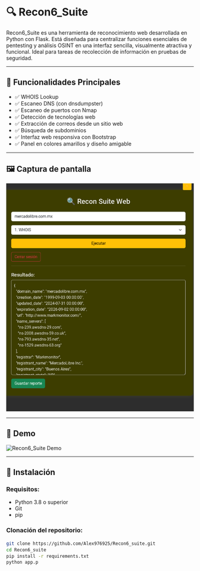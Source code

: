 # 🔍 Recon6_Suite

Recon6_Suite es una herramienta de reconocimiento web desarrollada en Python con Flask. Está diseñada para centralizar funciones esenciales de pentesting y análisis OSINT en una interfaz sencilla, visualmente atractiva y funcional. Ideal para tareas de recolección de información en pruebas de seguridad.

---

## 🧰 Funcionalidades Principales

- ✅ WHOIS Lookup
- ✅ Escaneo DNS (con dnsdumpster)
- ✅ Escaneo de puertos con Nmap
- ✅ Detección de tecnologías web
- ✅ Extracción de correos desde un sitio web
- ✅ Búsqueda de subdominios
- ✅ Interfaz web responsiva con Bootstrap
- ✅ Panel en colores amarillos y diseño amigable

---

## 🖼️ Captura de pantalla

<p align="center">
  <img src="screenshot.png" alt="Captura de pantalla" width="600"/>
</p>

---

## 🎥 Demo

![Recon6_Suite Demo](static/demo.gif)

---

## 🚀 Instalación

### Requisitos:
- Python 3.8 o superior
- Git
- pip

### Clonación del repositorio:
```bash
git clone https://github.com/Alex976925/Recon6_suite.git
cd Recon6_suite
pip install -r requirements.txt
python app.p
